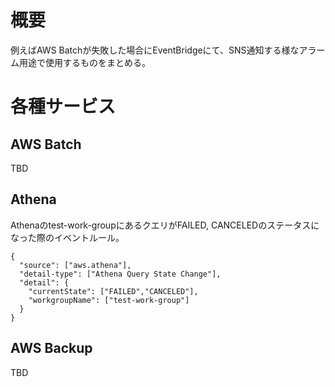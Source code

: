 # 概要
例えばAWS Batchが失敗した場合にEventBridgeにて、SNS通知する様なアラーム用途で使用するものをまとめる。

# 各種サービス
## AWS Batch
TBD

## Athena
Athenaのtest-work-groupにあるクエリがFAILED, CANCELEDのステータスになった際のイベントルール。

```
{
  "source": ["aws.athena"],
  "detail-type": ["Athena Query State Change"],
  "detail": {
    "currentState": ["FAILED","CANCELED"],
    "workgroupName": ["test-work-group"]
  }
}
```

## AWS Backup
TBD
